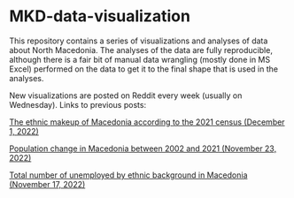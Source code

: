# MKD-data-visualization

This repository contains a series of visualizations and analyses of data about North Macedonia. The analyses of the data are fully reproducible, although there is a fair bit of manual data wrangling (mostly done in MS Excel) performed on the data to get it to the final shape that is used in the analyses.

New visualizations are posted on Reddit every week (usually on Wednesday). Links to previous posts:

[The ethnic makeup of Macedonia according to the 2021 census (December 1, 2022)](https://www.reddit.com/r/mkd/comments/z9v20z/oc_етничка_структура_на_населението_според/?utm_source=share&utm_medium=web2x&context=3)

[Population change in Macedonia between 2002 and 2021 (November 23, 2022)](https://www.reddit.com/r/mkd/comments/z2wclr/oc_промена_на_населението_меѓу_двата_пописа_по/?utm_source=share&utm_medium=web2x&context=3)

[Total number of unemployed by ethnic background in Macedonia (November 17, 2022)](https://www.reddit.com/r/mkd/comments/yxvq1a/oc_вкупен_број_на_невработени_во_македонија/?utm_source=share&utm_medium=web2x&context=3)
